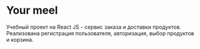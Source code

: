 # Your meel

Учебный проект на React JS - сервис заказа и доставки продуктов. Реализована регистрация пользователя, авторизация, выбор продуктов и корзина.